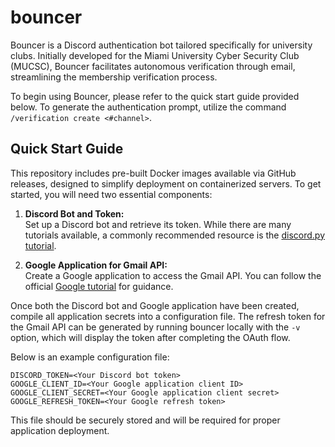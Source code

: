 # bouncer

Bouncer is a Discord authentication bot tailored specifically for university
clubs. Initially developed for the Miami University Cyber Security Club
(MUCSC), Bouncer facilitates autonomous verification through email,
streamlining the membership verification process.

To begin using Bouncer, please refer to the quick start guide provided below.
To generate the authentication prompt, utilize the command
`/verification create <#channel>`.

## Quick Start Guide

This repository includes pre-built Docker images available via GitHub releases,
designed to simplify deployment on containerized servers. To get started, you
will need two essential components:

1. **Discord Bot and Token:**  
   Set up a Discord bot and retrieve its token. While there are many tutorials available, a commonly recommended resource is the [discord.py tutorial](https://discordpy.readthedocs.io/en/stable/discord.html).

2. **Google Application for Gmail API:**  
   Create a Google application to access the Gmail API. You can follow the official [Google tutorial](https://developers.google.com/gmail/api/quickstart/python#enable_the_api) for guidance.

Once both the Discord bot and Google application have been created, compile all
application secrets into a configuration file. The refresh token for the Gmail
API can be generated by running bouncer locally with the `-v` option, which
will display the token after completing the OAuth flow.

Below is an example configuration file:

```env
DISCORD_TOKEN=<Your Discord bot token>
GOOGLE_CLIENT_ID=<Your Google application client ID>
GOOGLE_CLIENT_SECRET=<Your Google application client secret>
GOOGLE_REFRESH_TOKEN=<Your Google refresh token>
```

This file should be securely stored and will be required for proper application
deployment.
